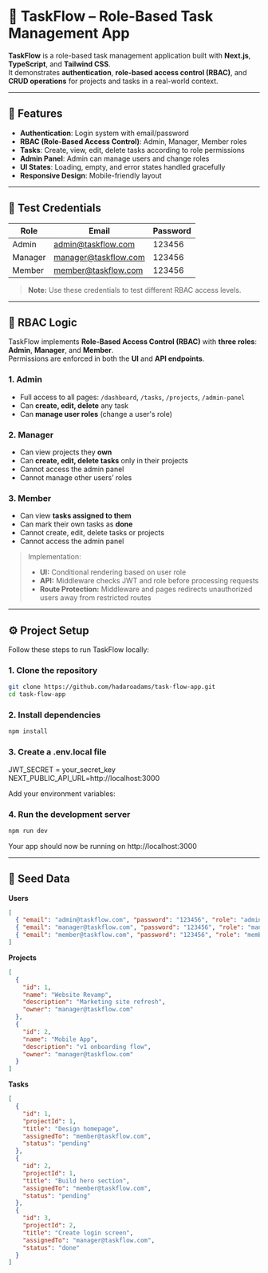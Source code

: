# 📝 TaskFlow – Role-Based Task Management App

**TaskFlow** is a role-based task management application built with **Next.js**, **TypeScript**, and **Tailwind CSS**.  
It demonstrates **authentication**, **role-based access control (RBAC)**, and **CRUD operations** for projects and tasks in a real-world context.

---

## 🚀 Features

- **Authentication**: Login system with email/password
- **RBAC (Role-Based Access Control)**: Admin, Manager, Member roles
- **Tasks**: Create, view, edit, delete tasks according to role permissions
- **Admin Panel**: Admin can manage users and change roles
- **UI States**: Loading, empty, and error states handled gracefully
- **Responsive Design**: Mobile-friendly layout

---

## 👥 Test Credentials

| Role    | Email                | Password |
| ------- | -------------------- | -------- |
| Admin   | admin@taskflow.com   | 123456   |
| Manager | manager@taskflow.com | 123456   |
| Member  | member@taskflow.com  | 123456   |

> **Note:** Use these credentials to test different RBAC access levels.

---

## 🔑 RBAC Logic

TaskFlow implements **Role-Based Access Control (RBAC)** with **three roles**: **Admin**, **Manager**, and **Member**.  
Permissions are enforced in both the **UI** and **API endpoints**.

### 1. Admin

- Full access to all pages: `/dashboard`, `/tasks`, `/projects`, `/admin-panel`
- Can **create, edit, delete** any task
- Can **manage user roles** (change a user's role)

### 2. Manager

- Can view projects they **own**
- Can **create, edit, delete tasks** only in their projects
- Cannot access the admin panel
- Cannot manage other users’ roles

### 3. Member

- Can view **tasks assigned to them**
- Can mark their own tasks as **done**
- Cannot create, edit, delete tasks or projects
- Cannot access the admin panel

> Implementation:
>
> - **UI:** Conditional rendering based on user role
> - **API:** Middleware checks JWT and role before processing requests
> - **Route Protection:** Middleware and pages redirects unauthorized users away from restricted routes

---

## ⚙️ Project Setup

Follow these steps to run TaskFlow locally:

### 1. Clone the repository

```bash
git clone https://github.com/hadaroadams/task-flow-app.git
cd task-flow-app
```

### 2. Install dependencies

```bash
npm install
```

### 3. Create a .env.local file

JWT_SECRET = your_secret_key
NEXT_PUBLIC_API_URL=http://localhost:3000

Add your environment variables:

### 4. Run the development server

```bash
npm run dev

```

Your app should now be running on http://localhost:3000

---

## 📂 Seed Data

**Users**

```json
[
  { "email": "admin@taskflow.com", "password": "123456", "role": "admin" },
  { "email": "manager@taskflow.com", "password": "123456", "role": "manager" },
  { "email": "member@taskflow.com", "password": "123456", "role": "member" }
]
```

**Projects**

```json
[
  {
    "id": 1,
    "name": "Website Revamp",
    "description": "Marketing site refresh",
    "owner": "manager@taskflow.com"
  },
  {
    "id": 2,
    "name": "Mobile App",
    "description": "v1 onboarding flow",
    "owner": "manager@taskflow.com"
  }
]
```

**Tasks**

```json
[
  {
    "id": 1,
    "projectId": 1,
    "title": "Design homepage",
    "assignedTo": "member@taskflow.com",
    "status": "pending"
  },
  {
    "id": 2,
    "projectId": 1,
    "title": "Build hero section",
    "assignedTo": "member@taskflow.com",
    "status": "pending"
  },
  {
    "id": 3,
    "projectId": 2,
    "title": "Create login screen",
    "assignedTo": "manager@taskflow.com",
    "status": "done"
  }
]
```

